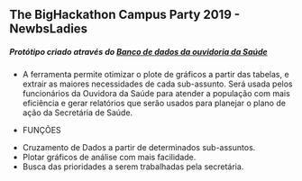 ## The BigHackathon Campus Party 2019 - NewbsLadies

##### Protótipo criado através do [Banco de dados da ouvidoria da Saúde](https://www.prefeitura.sp.gov.br/cidade/secretarias/saude/ouvidoria/index.php?p=267334)

* A ferramenta permite otimizar o plote de gráficos a partir das tabelas, e extrair as maiores necessidades de cada sub-assunto. Será usada pelos funcionários da Ouvidora da Saúde para atender a população com mais eficiência e gerar relatórios que serão usados para planejar o plano de ação da Secretária de Saúde.

* FUNÇÕES
- Cruzamento de Dados a partir de determinados sub-assuntos.
- Plotar gráficos de análise com mais facilidade.
- Busca das prioridades a serem trabalhadas pela secretária.
